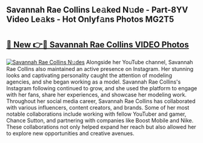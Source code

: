 ## Savannah Rae Collins Le𝚊ked N𝚞de - Part-8YV Video Le𝚊ks - Hot Onlyf𝚊ns Photos MG2T5

# <h2><a href="http://ab67535.deff.icu/?id=Savannah+Rae+Collins">🔗 New 👉🔴 Savannah Rae Collins VIDEO Photos</a></h2>

[![Savannah Rae Collins N𝚞des](https://i.imgur.com/rIISA9y.gif)](http://ab67535.deff.icu/?id=Savannah+Rae+Collins)
Alongside her YouTube channel, Savannah Rae Collins also maintained an active presence on Instagram. Her stunning looks and captivating personality caught the attention of modeling agencies, and she began working as a model. Savannah Rae Collins's Instagram following continued to grow, and she used the platform to engage with her fans, share her experiences, and showcase her modeling work. Throughout her social media career, Savannah Rae Collins has collaborated with various influencers, content creators, and brands. Some of her most notable collaborations include working with fellow YouTuber and gamer, Chance Sutton, and partnering with companies like Boost Mobile and Nike. These collaborations not only helped expand her reach but also allowed her to explore new opportunities and creative avenues.

